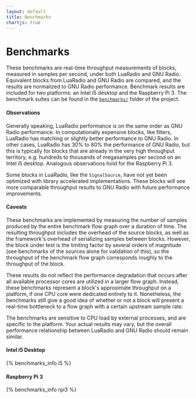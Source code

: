 ```yaml
---
layout: default
title: Benchmarks
chartjs: true
---
```


# Benchmarks

These benchmarks are real-time throughput measurements of blocks, measured in
samples per second, under both LuaRadio and GNU Radio. Equivalent blocks from
LuaRadio and GNU Radio are compared, and the results are normalized to GNU
Radio performance. Benchmark results are included for two platforms: an Intel
i5 desktop and the Raspberry Pi 3. The benchmark suites can be found in the
[`benchmarks/`](https://github.com/vsergeev/luaradio/tree/master/benchmarks)
folder of the project.

#### Observations

Generally speaking, LuaRadio performance is on the same order as GNU Radio
performance. In computationally expensive blocks, like filters, LuaRadio has
matching or slightly better performance to GNU Radio. In other cases, LuaRadio
has 30% to 80% the performance of GNU Radio, but this is typically for blocks
that are already in the very high throughput territory, e.g. hundreds to
thousands of megasamples per second on an Intel i5 desktop. Analogous
observations hold for the Raspberry Pi 3.

Some blocks in LuaRadio, like the `SignalSource`, have not yet been optimized
with library accelerated implementations. These blocks will see more comparable
throughput results to GNU Radio with future performance improvements.

#### Caveats

These benchmarks are implemented by measuring the number of samples produced by
the entire benchmark flow graph over a duration of time. The resulting
throughput includes the overhead of the source blocks, as well as the
framework's overhead of serializing samples between blocks. However, the block
under test is the limiting factor by several orders of magnitude (see
benchmarks of the sources alone for validation of this), so the throughput of
the benchmark flow graph corresponds roughly to the throughput of the block.

These results do not reflect the performance degradation that occurs after all
available processor cores are utilized in a larger flow graph. Instead, these
benchmarks represent a block's approximate throughput on a platform, if one CPU
core were dedicated entirely to it. Nonetheless, the benchmarks still give a
good idea of whether or not a block will present a real-time bottleneck to a
flow graph with a certain upstream sample rate.

The benchmarks are sensitive to CPU load by external processes, and are
specific to the platform. Your actual results may vary, but the overall
performance relationship between LuaRadio and GNU Radio should remain similar.

#### Intel i5 Desktop

{% benchmarks_info i5 %}

<canvas id="i5_benchmarks" width="100%" height="300"></canvas>
<script>
{% benchmarks i5_benchmarks i5 "i5 Desktop" %}
</script>

#### Raspberry Pi 3

{% benchmarks_info rpi3 %}

<canvas id="rpi3_benchmarks" width="100%" height="300"></canvas>
<script>
{% benchmarks rpi3_benchmarks rpi3 "Raspberry Pi 3" %}
</script>

<br/>
